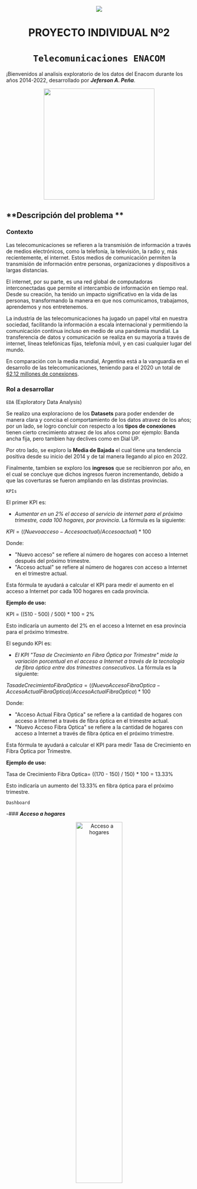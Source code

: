 <p align='center'>
<img src ="https://d31uz8lwfmyn8g.cloudfront.net/Assets/logo-henry-white-lg.png">
<p>

<h1 align='center'>
 <b>PROYECTO INDIVIDUAL Nº2</b>
</h1>
 
# <h1 align="center">**`Telecomunicaciones ENACOM`**</h1>

¡Bienvenidos al analisis exploratorio de los datos del Enacom durante los años 2014-2022, desarrollado por ***Jeferson A. Peña***.
<p align='center'>
<img src="https://www.enacom.gob.ar/public/enacom/tecnopolis2021/img/tecnopolis890.png"  height=300>
<p>

## **Descripción del problema **

### **Contexto**

Las telecomunicaciones se refieren a la transmisión de información a través de medios electrónicos, como la telefonía, la televisión, la radio y, más recientemente, el internet. Estos medios de comunicación permiten la transmisión de información entre personas, organizaciones y dispositivos a largas distancias.

El internet, por su parte, es una red global de computadoras interconectadas que permite el intercambio de información en tiempo real. Desde su creación, ha tenido un impacto significativo en la vida de las personas, transformando la manera en que nos comunicamos, trabajamos, aprendemos y nos entretenemos.

La industria de las telecomunicaciones ha jugado un papel vital en nuestra sociedad, facilitando la información a escala internacional y permitiendo la comunicación continua incluso en medio de una pandemia mundial. La transferencia de datos y comunicación se realiza en su mayoría a través de internet, líneas telefónicas fijas, telefonía móvil, y en casi cualquier lugar del mundo. 

En comparación con la media mundial, Argentina está a la vanguardia en el desarrollo de las telecomunicaciones, teniendo para el 2020 un total de [62,12 millones de conexiones](https://www.datosmundial.com/america/argentina/telecomunicacion.php). 


### **Rol a desarrollar**

`EDA` (Exploratory Data Analysis)

Se realizo una exploraciono de los **Datasets** para poder endender de manera clara y concisa el comportamiento de los datos atravez de los años; por un lado, se logro concluir con respecto a los **tipos de conexiones** tienen cierto crecimiento atravez de los años como por ejemplo: Banda ancha fija, pero tambien hay declives como en Dial UP.

Por otro lado, se exploro la **Media de Bajada** el cual tiene una tendencia positiva desde su inicio del 2014 y de tal manera llegando al pico en 2022.

Finalmente, tambien se exploro los **ingresos** que se recibienron por año, en el cual se concluye que dichos ingresos fueron incrementando, debido a que las coverturas se fueron ampliando en las distintas provincias.

`KPIs`

El primer KPI es:
- *Aumentar en un 2% el acceso al servicio de internet para el próximo trimestre, cada 100 hogares, por provincia*.
La fórmula es la siguiente:

 $`KPI = ((Nuevo acceso - Acceso actual) / Acceso actual) * 100`$
 
Donde:

- "Nuevo acceso" se refiere al número de hogares con acceso a Internet después del próximo trimestre.
- "Acceso actual" se refiere al número de hogares con acceso a Internet en el trimestre actual.

Esta fórmula te ayudará a calcular el KPI para medir el aumento en el acceso a Internet por cada 100 hogares en cada provincia.

**Ejemplo de uso:**

KPI = ((510 - 500) / 500) * 100 = 2%

Esto indicaría un aumento del 2% en el acceso a Internet en esa provincia para el próximo trimestre.


El segundo KPI es:
- *El KPI "Tasa de Crecimiento en Fibra Óptica por Trimestre" mide la variación porcentual en el acceso a Internet a través de la tecnología de fibra óptica entre dos trimestres consecutivos*.
La fórmula es la siguiente:

 $`Tasa de Crecimiento Fibra Optica = ((Nuevo Acceso Fibra Optica - Acceso Actual Fibra Optica) / Acceso Actual Fibra Optica) * 100`$
 
Donde:

- "Acceso Actual Fibra Optica" se refiere a la cantidad de hogares con acceso a Internet a través de fibra óptica en el trimestre actual.
- "Nuevo Acceso Fibra Optica" se refiere a la cantidad de hogares con acceso a Internet a través de fibra óptica en el próximo trimestre.

Esta fórmula te ayudará a calcular el KPI para medir Tasa de Crecimiento en Fibra Óptica por Trimestre.

**Ejemplo de uso:**

Tasa de Crecimiento Fibra Optica= ((170 - 150) / 150) * 100 = 13.33%

Esto indicaría un aumento del 13.33% en fibra óptica para el próximo trimestre.

`Dashboard`

-### _**Acceso a hogares**_
<div align="center">
    <img src="assets\SumaAcc100.png" alt="Acceso a hogares" width="50%">
</div>
<br>

Este gráfico nos presenta la suma por cada provincia del acceso a internet, en el cual se observa que Capital Federal es el que tiene mas acceso a interenet.

<div align="center">
    <img src="assets\SumAcc100Hab.png" alt="Acceso a hogares 100 habitantes" width="50%">
</div>
<br>

El gráfico nos presenta la suma por cada periodo del acceso a internet, en el cual se observa que en el periodo octubre-diciembre 2022 tiene una ligera diferencia con los demas periodos, por lo cual se podria concluir que en ese periodo esta el mayor acceso.

### _**TIPO DE CONEXION**_
<div align="center">
    <img src="assets\SumBA_DU.png" alt="Tipo de conexion" width="50%">
</div>
<br>

Este gráfico de lineas nos presenta la suma de la Banda Ancha fija y Dial Up atravez de los años y cual ha sido su comportamiento. Ademas, se denota una clara tendencia creciente a lo que respeta Banda Ancha fija.

<div align="center">
    <img src="assets\SumaTipConex.png" alt="Conexiones" width="50%">
</div>
<br>

Este gráfico de columnas agrupadas detalla como fue el comportamiento de las distintas tipos de conexiones al pasar de años, en ella se ve que sifra optica tiene un crecimiento exponencial entre el año 2019-2022 .

### _**HISTORICO DE VELOCIDAD**_
<div align="center">
    <img src="assets\MediaBajada.png" alt="Media de bajada" width="50%">
</div>
<br>

La media de bajada atravez de los años esta teniendo una mejora progresiva, este grafico muestra el comportamiento creciente de la media de bajada desde el 2014 hasta el 2022 . 

<div align="center">
    <img src="assets\VelBajadaProv.png" alt="Velocidad de Bajada en 4 provincias importantes" width="50%">
</div>
<br>

La referencia tomada fue en 4 procincias las cuales fueron Buenos Aires, Capital Federal, Córdoba, Santa Fe ; con el fin de poder visualizar como va la velocidad de bajada, cuanta de diferencia hay entre ella y de ellas hacia las demas provincias.

### _**INGRESOS**_
<div align="center">
    <img src="assets\SumaIngresos.png" alt="Media de bajada" width="50%">
</div>
<br>

En el presente grafico se muestra cuanto fue el ingreso en el transcurso de los años 2014-2022, con un ingreso exponecial en el año 2022.

<div align="center">
    <img src="assets\SumaTipConex.png" alt="Velocidad de Bajada en 4 provincias importantes" width="50%">
</div>
<br>

El grafico representa la suma de conexiones ADLS, Dial Up, Cabledemon y Telefonia Fija. Entre las conexiones se visualiza que hay una mayor conexion con lo que respecta Telefonia Fija.


## Herramientas utilizadas
- Python, Power BI, Git

## Fuente de datos
- [Datasets principales](https://datosabiertos.enacom.gob.ar/dashboards/20000/acceso-a-internet/)

## Contacto
- Mail : micuentajeferson@gmail.com